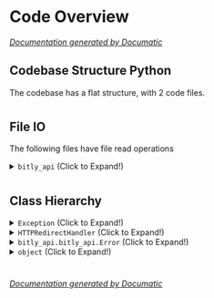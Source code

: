 # Code Overview

[_Documentation generated by Documatic_](https://www.documatic.com)

<!---Documatic-section-Codebase Structure Python-start--->
## Codebase Structure Python

The codebase has a flat structure, with 2 code files.

# #
<!---Documatic-section-Codebase Structure Python-end--->

<!---Documatic-section-File IO-start--->
## File IO

<!---Documatic-block-file_io-start--->
The following files have file read operations

<!---Documatic-block-bitly_api-start--->
<details>
	<summary><code>bitly_api</code> (Click to Expand!)</summary>

* bitly_api.bitly_api
</details>
<!---Documatic-block-bitly_api-end--->
<!---Documatic-block-file_io-end--->

# #
<!---Documatic-section-File IO-end--->

<!---Documatic-section-Class Hierarchy-start--->
## Class Hierarchy

<!---Documatic-block-Exception-start--->
<details>
	<summary><code>Exception</code> (Click to Expand!)</summary>

* bitly_api.bitly_api.Error
</details>
<!---Documatic-block-Exception-end--->

<!---Documatic-block-HTTPRedirectHandler-start--->
<details>
	<summary><code>HTTPRedirectHandler</code> (Click to Expand!)</summary>

* bitly_api.bitly_api.DontRedirect
</details>
<!---Documatic-block-HTTPRedirectHandler-end--->

<!---Documatic-block-bitly_api.bitly_api.Error-start--->
<details>
	<summary><code>bitly_api.bitly_api.Error</code> (Click to Expand!)</summary>

* bitly_api.bitly_api.BitlyError
</details>
<!---Documatic-block-bitly_api.bitly_api.Error-end--->

<!---Documatic-block-object-start--->
<details>
	<summary><code>object</code> (Click to Expand!)</summary>

* bitly_api.bitly_api.Connection
</details>
<!---Documatic-block-object-end--->

# #
<!---Documatic-section-Class Hierarchy-end--->

[_Documentation generated by Documatic_](https://www.documatic.com)